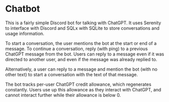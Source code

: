 # Chatbot

This is a fairly simple Discord bot for talking with ChatGPT. It uses Serenity to interface with Discord and SQLx with SQLite to store conversations and usage information.

To start a conversation, the user mentions the bot at the start or end of a message. To continue a conversation, reply (with ping) to a previous ChatGPT message from the bot. Users can reply to a message even if it was directed to another user, and even if the message was already replied to.

Alternatively, a user can reply to a message and mention the bot (with no other text) to start a conversation with the text of that message.

The bot tracks per-user ChatGPT credit allowance, which regenerates constantly. Users use up this allowance as they interact with ChatGPT, and cannot interact further while their allowance is below 0.